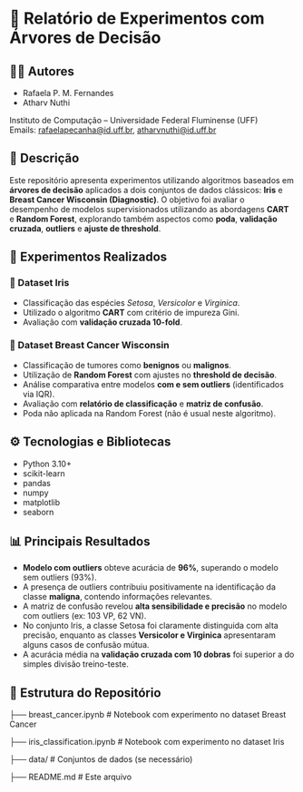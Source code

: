 # 🌳 Relatório de Experimentos com Árvores de Decisão

## 👩‍💻 Autores

- Rafaela P. M. Fernandes
- Atharv Nuthi

Instituto de Computação – Universidade Federal Fluminense (UFF)  
Emails: rafaelapecanha@id.uff.br, atharvnuthi@id.uff.br

## 📘 Descrição

Este repositório apresenta experimentos utilizando algoritmos baseados em **árvores de decisão** aplicados a dois conjuntos de dados clássicos: **Iris** e **Breast Cancer Wisconsin (Diagnostic)**. O objetivo foi avaliar o desempenho de modelos supervisionados utilizando as abordagens **CART** e **Random Forest**, explorando também aspectos como **poda**, **validação cruzada**, **outliers** e **ajuste de threshold**.

## 🧪 Experimentos Realizados

### 🌺 Dataset Iris

- Classificação das espécies _Setosa_, _Versicolor_ e _Virginica_.
- Utilizado o algoritmo **CART** com critério de impureza Gini.
- Avaliação com **validação cruzada 10-fold**.

### 🧬 Dataset Breast Cancer Wisconsin

- Classificação de tumores como **benignos** ou **malignos**.
- Utilização de **Random Forest** com ajustes no **threshold de decisão**.
- Análise comparativa entre modelos **com e sem outliers** (identificados via IQR).
- Avaliação com **relatório de classificação** e **matriz de confusão**.
- Poda não aplicada na Random Forest (não é usual neste algoritmo).

## ⚙️ Tecnologias e Bibliotecas

- Python 3.10+
- scikit-learn
- pandas
- numpy
- matplotlib
- seaborn

## 📊 Principais Resultados

- **Modelo com outliers** obteve acurácia de **96%**, superando o modelo sem outliers (93%).
- A presença de outliers contribuiu positivamente na identificação da classe **maligna**, contendo informações relevantes.
- A matriz de confusão revelou **alta sensibilidade e precisão** no modelo com outliers (ex: 103 VP, 62 VN).
- No conjunto Iris, a classe Setosa foi claramente distinguida com alta precisão, enquanto as classes **Versicolor e Virginica** apresentaram alguns casos de confusão mútua.
- A acurácia média na **validação cruzada com 10 dobras** foi superior a do simples divisão treino-teste.

## 📁 Estrutura do Repositório

├── breast_cancer.ipynb # Notebook com experimento no dataset Breast Cancer

├── iris_classification.ipynb # Notebook com experimento no dataset Iris

├── data/ # Conjuntos de dados (se necessário)

├── README.md # Este arquivo
